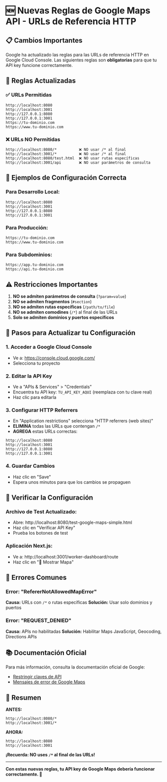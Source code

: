 # 🆕 Nuevas Reglas de Google Maps API - URLs de Referencia HTTP

## 📋 Cambios Importantes

Google ha actualizado las reglas para las URLs de referencia HTTP en Google Cloud Console. Las
siguientes reglas son **obligatorias** para que tu API key funcione correctamente.

## 🔧 Reglas Actualizadas

### ✅ URLs Permitidas

```
http://localhost:8080
http://localhost:3001
http://127.0.0.1:8080
http://127.0.0.1:3001
https://tu-dominio.com
https://www.tu-dominio.com
```

### ❌ URLs NO Permitidas

```
http://localhost:8080/*          ❌ NO usar /* al final
http://localhost:3001/*          ❌ NO usar /* al final
http://localhost:8080/test.html  ❌ NO usar rutas específicas
http://localhost:3001/api        ❌ NO usar parámetros de consulta
```

## 📝 Ejemplos de Configuración Correcta

### Para Desarrollo Local:

```
http://localhost:8080
http://localhost:3001
http://127.0.0.1:8080
http://127.0.0.1:3001
```

### Para Producción:

```
https://tu-dominio.com
https://www.tu-dominio.com
```

### Para Subdominios:

```
https://app.tu-dominio.com
https://api.tu-dominio.com
```

## ⚠️ Restricciones Importantes

1. **NO se admiten parámetros de consulta** (`?param=value`)
2. **NO se admiten fragmentos** (`#section`)
3. **NO se admiten rutas específicas** (`/path/to/file`)
4. **NO se admiten comodines** (`/*`) al final de las URLs
5. **Solo se admiten dominios y puertos específicos**

## 🔄 Pasos para Actualizar tu Configuración

### 1. Acceder a Google Cloud Console

- Ve a: https://console.cloud.google.com/
- Selecciona tu proyecto

### 2. Editar la API Key

- Ve a "APIs & Services" > "Credentials"
- Encuentra tu API key: `TU_API_KEY_AQUI` (reemplaza con tu clave real)
- Haz clic para editarla

### 3. Configurar HTTP Referrers

- En "Application restrictions" selecciona "HTTP referrers (web sites)"
- **ELIMINA** todas las URLs que contengan `/*`
- **AGREGA** estas URLs correctas:

```
http://localhost:8080
http://localhost:3001
http://127.0.0.1:8080
http://127.0.0.1:3001
```

### 4. Guardar Cambios

- Haz clic en "Save"
- Espera unos minutos para que los cambios se propaguen

## 🧪 Verificar la Configuración

### Archivo de Test Actualizado:

- Abre: http://localhost:8080/test-google-maps-simple.html
- Haz clic en "Verificar API Key"
- Prueba los botones de test

### Aplicación Next.js:

- Ve a: http://localhost:3001/worker-dashboard/route
- Haz clic en "📍 Mostrar Mapa"

## 🚨 Errores Comunes

### Error: "RefererNotAllowedMapError"

**Causa:** URLs con `/*` o rutas específicas **Solución:** Usar solo dominios y puertos

### Error: "REQUEST_DENIED"

**Causa:** APIs no habilitadas **Solución:** Habilitar Maps JavaScript, Geocoding, Directions APIs

## 📚 Documentación Oficial

Para más información, consulta la documentación oficial de Google:

- [Restringir claves de API](https://cloud.google.com/docs/apis/api-security/api-keys#restrict_http)
- [Mensajes de error de Google Maps](https://developers.google.com/maps/documentation/javascript/error-messages)

## 🎯 Resumen

**ANTES:**

```
http://localhost:8080/*
http://localhost:3001/*
```

**AHORA:**

```
http://localhost:8080
http://localhost:3001
```

**¡Recuerda: NO uses `/*` al final de las URLs!**

---

**Con estas nuevas reglas, tu API key de Google Maps debería funcionar correctamente. 🚀**
